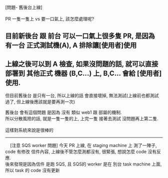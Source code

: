 [問題- 舊後台上線] <br />     
PR 一隻一隻上 vs 要一口氣上, 該怎麼處理呢? <br />  

<h2>目前新後台 跟 前台 可以一口氣上很多隻 PR, 是因為 有一台 正式測試機(A), A 排除讓[使用者]使用 </h2>
<h2>上線之後可以到 A 檢查, 如果沒問題的話, 就可以直接 部署到 其他正式 機器 (B,C...) 上, B,C... 會給 [使用者] 使用. </h2>    
但目前舊後台 是只有一台, 所以上線的話 會直接壞掉, 無法測試(上線前也都測試過了, 但上線後應該就是要再測一次)<br />    

舊後台 會有這個問題 是因為 沒有 類似 web1 跟 部屬的機制.<br /> 
所以分散風險的話, 就是一隻一隻的上, 上完一隻 接著去測試 沒問題再上第二隻.<br />    
這樣對系統來說是很棒的<br />    



<hr />     
[注意 SQS worker 問題]
今天 PR 上線, 在 staging machine 上 測了一陣子, code 有修改 信件內容, 上線後不管怎麼測都沒有, 很緊張, 想說怎麼 code 沒有反應. <br />   
後來發現是因為信件 是跑 SQS, 且 SQS的 worker 是在 別台 task machine 上面, 所以 task 的 code 沒有更新 <br />
